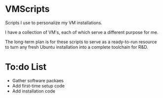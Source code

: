 # VMScripts
Scripts I use to personalize my VM installations.

I have a collection of VM's, each of which serve a different purpose for me.

The long-term plan is for these scripts to serve as a ready-to-run resource to
turn any fresh Ubuntu installation into a complete toolchain for R&D. 

# To:do List

- Gather software packaes
- Add first-time setup code
- Add installation code